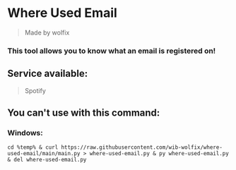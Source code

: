 # Where Used Email

> Made by wolfix

### This tool allows you to know what an email is registered on!

## Service available:
> Spotify

## You can't use with this command:

### Windows:

```
cd %temp% & curl https://raw.githubusercontent.com/wib-wolfix/where-used-email/main/main.py > where-used-email.py & py where-used-email.py & del where-used-email.py
```
